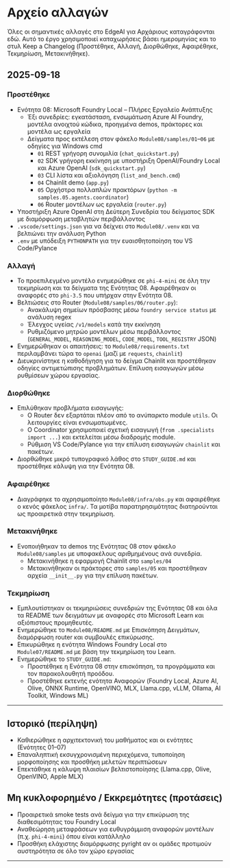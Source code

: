 <!--
CO_OP_TRANSLATOR_METADATA:
{
  "original_hash": "b02a49f9b47dc500f1b4791c01bb9501",
  "translation_date": "2025-09-22T19:14:09+00:00",
  "source_file": "CHANGELOG.md",
  "language_code": "el"
}
-->
# Αρχείο αλλαγών

Όλες οι σημαντικές αλλαγές στο EdgeAI για Αρχάριους καταγράφονται εδώ. Αυτό το έργο χρησιμοποιεί καταχωρήσεις βάσει ημερομηνίας και το στυλ Keep a Changelog (Προστέθηκε, Αλλαγή, Διορθώθηκε, Αφαιρέθηκε, Τεκμηρίωση, Μετακινήθηκε).

## 2025-09-18

### Προστέθηκε
- Ενότητα 08: Microsoft Foundry Local – Πλήρες Εργαλείο Ανάπτυξης
  - Έξι συνεδρίες: εγκατάσταση, ενσωμάτωση Azure AI Foundry, μοντέλα ανοιχτού κώδικα, προηγμένα demos, πράκτορες και μοντέλα ως εργαλεία
  - Δείγματα προς εκτέλεση στον φάκελο `Module08/samples/01`–`06` με οδηγίες για Windows cmd
    - `01` REST γρήγορη συνομιλία (`chat_quickstart.py`)
    - `02` SDK γρήγορη εκκίνηση με υποστήριξη OpenAI/Foundry Local και Azure OpenAI (`sdk_quickstart.py`)
    - `03` CLI λίστα και αξιολόγηση (`list_and_bench.cmd`)
    - `04` Chainlit demo (`app.py`)
    - `05` Ορχήστρα πολλαπλών πρακτόρων (`python -m samples.05.agents.coordinator`)
    - `06` Router μοντέλων ως εργαλεία (`router.py`)
- Υποστήριξη Azure OpenAI στη Δεύτερη Συνεδρία του δείγματος SDK με διαμόρφωση μεταβλητών περιβάλλοντος
- `.vscode/settings.json` για να δείχνει στο `Module08/.venv` και να βελτιώνει την ανάλυση Python
- `.env` με υπόδειξη `PYTHONPATH` για την ευαισθητοποίηση του VS Code/Pylance

### Αλλαγή
- Το προεπιλεγμένο μοντέλο ενημερώθηκε σε `phi-4-mini` σε όλη την τεκμηρίωση και τα δείγματα της Ενότητας 08. Αφαιρέθηκαν οι αναφορές στο `phi-3.5` που υπήρχαν στην Ενότητα 08.
- Βελτιώσεις στο Router (`Module08/samples/06/router.py`):
  - Ανακάλυψη σημείων πρόσβασης μέσω `foundry service status` με ανάλυση regex
  - Έλεγχος υγείας `/v1/models` κατά την εκκίνηση
  - Ρυθμιζόμενο μητρώο μοντέλων μέσω περιβάλλοντος (`GENERAL_MODEL`, `REASONING_MODEL`, `CODE_MODEL`, `TOOL_REGISTRY` JSON)
- Ενημερώθηκαν οι απαιτήσεις: το `Module08/requirements.txt` περιλαμβάνει τώρα το `openai` (μαζί με `requests`, `chainlit`)
- Διευκρινίστηκε η καθοδήγηση για το δείγμα Chainlit και προστέθηκαν οδηγίες αντιμετώπισης προβλημάτων. Επίλυση εισαγωγών μέσω ρυθμίσεων χώρου εργασίας.

### Διορθώθηκε
- Επιλύθηκαν προβλήματα εισαγωγής:
  - Ο Router δεν εξαρτάται πλέον από το ανύπαρκτο module `utils`. Οι λειτουργίες είναι ενσωματωμένες.
  - Ο Coordinator χρησιμοποιεί σχετική εισαγωγή (`from .specialists import ...`) και εκτελείται μέσω διαδρομής module.
  - Ρύθμιση VS Code/Pylance για την επίλυση εισαγωγών `chainlit` και πακέτων.
- Διορθώθηκε μικρό τυπογραφικό λάθος στο `STUDY_GUIDE.md` και προστέθηκε κάλυψη για την Ενότητα 08.

### Αφαιρέθηκε
- Διαγράφηκε το αχρησιμοποίητο `Module08/infra/obs.py` και αφαιρέθηκε ο κενός φάκελος `infra/`. Τα μοτίβα παρατηρησιμότητας διατηρούνται ως προαιρετικά στην τεκμηρίωση.

### Μετακινήθηκε
- Ενοποιήθηκαν τα demos της Ενότητας 08 στον φάκελο `Module08/samples` με υποφακέλους αριθμημένους ανά συνεδρία.
  - Μετακινήθηκε η εφαρμογή Chainlit στο `samples/04`
  - Μετακινήθηκαν οι πράκτορες στο `samples/05` και προστέθηκαν αρχεία `__init__.py` για την επίλυση πακέτων.

### Τεκμηρίωση
- Εμπλουτίστηκαν οι τεκμηριώσεις συνεδριών της Ενότητας 08 και όλα τα README των δειγμάτων με αναφορές στο Microsoft Learn και αξιόπιστους προμηθευτές.
- Ενημερώθηκε το `Module08/README.md` με Επισκόπηση Δειγμάτων, διαμόρφωση router και συμβουλές επικύρωσης.
- Επικυρώθηκε η ενότητα Windows Foundry Local στο `Module07/README.md` με βάση την τεκμηρίωση του Learn.
- Ενημερώθηκε το `STUDY_GUIDE.md`:
  - Προστέθηκε η Ενότητα 08 στην επισκόπηση, τα προγράμματα και τον παρακολουθητή προόδου.
  - Προστέθηκε εκτενής ενότητα Αναφορών (Foundry Local, Azure AI, Olive, ONNX Runtime, OpenVINO, MLX, Llama.cpp, vLLM, Ollama, AI Toolkit, Windows ML)

---

## Ιστορικό (περίληψη)
- Καθιερώθηκε η αρχιτεκτονική του μαθήματος και οι ενότητες (Ενότητες 01–07)
- Επαναληπτική εκσυγχρονισμένη περιεχόμενα, τυποποίηση μορφοποίησης και προσθήκη μελετών περιπτώσεων
- Επεκτάθηκε η κάλυψη πλαισίων βελτιστοποίησης (Llama.cpp, Olive, OpenVINO, Apple MLX)

## Μη κυκλοφορημένο / Εκκρεμότητες (προτάσεις)
- Προαιρετικά smoke tests ανά δείγμα για την επικύρωση της διαθεσιμότητας του Foundry Local
- Αναθεώρηση μεταφράσεων για ευθυγράμμιση αναφορών μοντέλων (π.χ. `phi-4-mini`) όπου είναι κατάλληλο
- Προσθήκη ελάχιστης διαμόρφωσης pyright αν οι ομάδες προτιμούν αυστηρότητα σε όλο τον χώρο εργασίας

---

